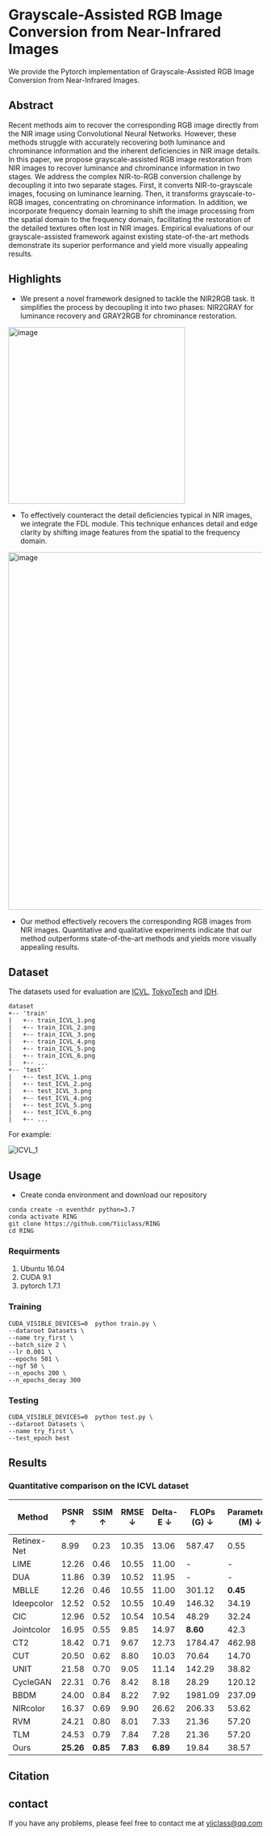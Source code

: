 # Grayscale-Assisted RGB Image Conversion from Near-Infrared Images
We provide the Pytorch implementation of Grayscale-Assisted RGB Image Conversion from Near-Infrared Images.

## Abstract
Recent methods aim to recover the corresponding RGB image directly from the NIR image using Convolutional Neural Networks. 
However, these methods struggle with accurately recovering both luminance and chrominance information and the inherent deficiencies in NIR image details. 
In this paper, we propose grayscale-assisted RGB image restoration from NIR images to recover luminance and chrominance information in two stages. 
We address the complex NIR-to-RGB conversion challenge by decoupling it into two separate stages. First, it converts NIR-to-grayscale images, focusing on luminance learning. Then, it transforms grayscale-to-RGB images, concentrating on chrominance information. 
In addition, we incorporate frequency domain learning to shift the image processing from the spatial domain to the frequency domain, facilitating the restoration of the detailed textures often lost in NIR images. 
Empirical evaluations of our grayscale-assisted framework against existing state-of-the-art methods demonstrate its superior performance and yield more visually appealing results.

## Highlights
+ We present a novel framework designed to tackle the NIR2RGB task. It simplifies the process by decoupling it into two phases: NIR2GRAY for luminance recovery and GRAY2RGB for chrominance restoration.

<img width="350" alt="image" src="https://github.com/Yiiclass/RING/assets/69071622/832d9b00-11a0-4fe7-a117-e14c5356f38e">

+ To effectively counteract the detail deficiencies typical in NIR images, we integrate the FDL module. This technique enhances detail and edge clarity by shifting image features from the spatial to the frequency domain.

<img width="709" alt="image" src="https://github.com/Yiiclass/RING/assets/69071622/373e5fbb-0ef7-4677-a8a0-0039bbd65b12">

+ Our method effectively recovers the corresponding RGB images from NIR images. Quantitative and qualitative experiments indicate that our method outperforms state-of-the-art methods and yields more visually appealing results.


## Dataset
The datasets used for evaluation are [ICVL](https://icvl.cs.bgu.ac.il/hyperspectral/), [TokyoTech](http://www.ok.sc.e.titech.ac.jp/res/MSI/MSIdata31.html) and [IDH](https://github.com/cccyz/NIR2RGB).

```
dataset
+-- 'train'
|   +-- train_ICVL_1.png
|   +-- train_ICVL_2.png
|   +-- train_ICVL_3.png
|   +-- train_ICVL_4.png
|   +-- train_ICVL_5.png
|   +-- train_ICVL_6.png
|   +-- ...
+-- 'test'
|   +-- test_ICVL_1.png
|   +-- test_ICVL_2.png
|   +-- test_ICVL_3.png
|   +-- test_ICVL_4.png
|   +-- test_ICVL_5.png
|   +-- test_ICVL_6.png
|   +-- ...
```

For example:

![ICVL_1](https://github.com/user-attachments/assets/a15a4af8-0cc1-486f-a6c7-2a938e14e726)


## Usage
+ Create conda environment and download our repository

```
conda create -n eventhdr python=3.7
conda activate RING
git clone https://github.com/Yiiclass/RING
cd RING
```

### Requirments
1. Ubuntu 16.04
2. CUDA 9.1
3. pytorch 1.7.1

### Training
```
CUDA_VISIBLE_DEVICES=0  python train.py \
--dataroot Datasets \
--name try_first \
--batch_size 2 \
--lr 0.001 \
--epochs 501 \
--ngf 50 \
--n_epochs 200 \
--n_epochs_decay 300
```



### Testing
```
CUDA_VISIBLE_DEVICES=0  python test.py \
--dataroot Datasets \
--name try_first \
--test_epoch best 
```


## Results

### Quantitative comparison on the ICVL dataset


| Method                                | PSNR ↑     | SSIM ↑    | RMSE ↓   | Delta-E ↓ | FLOPs (G) ↓ | Parameters (M) ↓ | Inference time (s) ↓ |
|---------------------------------------|------------|-----------|----------|-----------|-------------|------------------|-----------------------|
| Retinex-Net                           | 8.99       | 0.23      | 10.35    | 13.06     | 587.47      | 0.55             | 0.142                 |
| LIME                                  | 12.26      | 0.46      | 10.55    | 11.00     | -           | -                | 2.997                 |
| DUA                                   | 11.86      | 0.39      | 10.52    | 11.95     | -           | -                | 6.042                 |
| MBLLE                                 | 12.26      | 0.46      | 10.55    | 11.00     | 301.12      | **0.45**         | 0.640                 |
| Ideepcolor                            | 12.52      | 0.52      | 10.55    | 10.49     | 146.32      | 34.19            | 0.081                 |
| CIC                                   | 12.96      | 0.52      | 10.54    | 10.54     | 48.29       | 32.24            | 0.070                 |
| Jointcolor                            | 16.95      | 0.55      | 9.85     | 14.97     | **8.60**    | 42.3             | 0.032                 |
| CT2                                   | 18.42      | 0.71      | 9.67     | 12.73     | 1784.47     | 462.98           | 0.175                 |
| CUT                                   | 20.50      | 0.62      | 8.80     | 10.03     | 70.64       | 14.70            | **0.011**             |
| UNIT                                  | 21.58      | 0.70      | 9.05     | 11.14     | 142.29      | 38.82            | 0.355                 |
| CycleGAN                              | 22.31      | 0.76      | 8.42     | 8.18      | 28.29       | 120.12           | 0.013                 |
| BBDM                                  | 24.00      | 0.84      | 8.22     | 7.92      | 1981.09     | 237.09           | 32.262                |
| NIRcolor                              | 16.37      | 0.69      | 9.90     | 26.62     | 206.33      | 53.62            | 0.007                 |
| RVM                                   | 24.21      | 0.80      | 8.01     | 7.33      | 21.36       | 57.20            | 0.037                 |
| TLM                                   | 24.53      | 0.79      | 7.84     | 7.28      | 21.36       | 57.20            | 0.031                 |
| Ours                                  | **25.26**  | **0.85**  | **7.83** | **6.89**  | 19.84       | 38.57            | 0.032                 |



## Citation


## contact
If you have any problems, please feel free to contact me at yiiclass@qq.com
